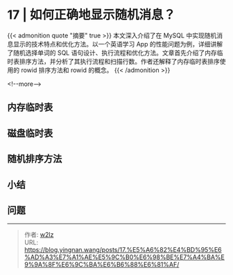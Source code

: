 # 17 | 如何正确地显示随机消息？


{{&lt; admonition quote &#34;摘要&#34; true &gt;}}
本文深入介绍了在 MySQL 中实现随机消息显示的技术特点和优化方法。以一个英语学习 App 的性能问题为例，详细讲解了随机选择单词的 SQL 语句设计、执行流程和优化方法。文章首先介绍了内存临时表排序方法，并分析了其执行流程和扫描行数。作者还解释了内存临时表排序使用的 rowid 排序方法和 rowid 的概念。
{{&lt; /admonition &gt;}}

&lt;!--more--&gt;

## 内存临时表

## 磁盘临时表

## 随机排序方法

## 小结

## 问题


---

> 作者: [w2lz](https://github.com/w2lz)  
> URL: https://blog.yingnan.wang/posts/17.%E5%A6%82%E4%BD%95%E6%AD%A3%E7%A1%AE%E5%9C%B0%E6%98%BE%E7%A4%BA%E9%9A%8F%E6%9C%BA%E6%B6%88%E6%81%AF/  

